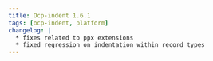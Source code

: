 ```yaml
---
title: Ocp-indent 1.6.1
tags: [ocp-indent, platform]
changelog: |
  * fixes related to ppx extensions
  * fixed regression on indentation within record types
---
```


